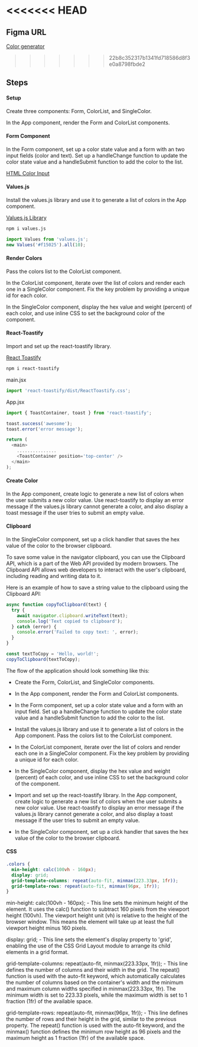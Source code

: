 <<<<<<< HEAD
=======
## Figma URL

[Color generator](https://www.figma.com/file/P2SJ5QGOZvi49EOpoVTvsT/Color-generator?node-id=0%3A1&t=ZY2gnIJ9zGTSXPW8-1)

>>>>>>> 22b8c352317b1341fd718586d8f3e0a8798fbde2
## Steps

#### Setup

Create three components: Form, ColorList, and SingleColor.

In the App component, render the Form and ColorList components.

#### Form Component

In the Form component, set up a color state value and a form with an two input fields (color and text). Set up a handleChange function to update the color state value and a handleSubmit function to add the color to the list.

[HTML Color Input](https://developer.mozilla.org/en-US/docs/Web/HTML/Element/input/color)

#### Values.js

Install the values.js library and use it to generate a list of colors in the App component.

[Values.js Library](https://github.com/noeldelgado/values.js/blob/master/README.md)

```sh
npm i values.js

```

```js
import Values from 'values.js';
new Values('#f15025').all(10);
```

#### Render Colors

Pass the colors list to the ColorList component.

In the ColorList component, iterate over the list of colors and render each one in a SingleColor component. Fix the key problem by providing a unique id for each color.

In the SingleColor component, display the hex value and weight (percent) of each color, and use inline CSS to set the background color of the component.

#### React-Toastify

Import and set up the react-toastify library.

[React Toastify](https://fkhadra.github.io/react-toastify/introduction)

```sh
npm i react-toastify
```

main.jsx

```js
import 'react-toastify/dist/ReactToastify.css';
```

App.jsx

```js
import { ToastContainer, toast } from 'react-toastify';

toast.success('awesome');
toast.error('error message');

return (
  <main>
    ...............
    <ToastContainer position='top-center' />
  </main>
);
```

#### Create Color

In the App component, create logic to generate a new list of colors when the user submits a new color value. Use react-toastify to display an error message if the values.js library cannot generate a color, and also display a toast message if the user tries to submit an empty value.

#### Clipboard

In the SingleColor component, set up a click handler that saves the hex value of the color to the browser clipboard.

To save some value in the navigator clipboard, you can use the Clipboard API, which is a part of the Web API provided by modern browsers. The Clipboard API allows web developers to interact with the user's clipboard, including reading and writing data to it.

Here is an example of how to save a string value to the clipboard using the Clipboard API:

```js
async function copyToClipboard(text) {
  try {
    await navigator.clipboard.writeText(text);
    console.log('Text copied to clipboard');
  } catch (error) {
    console.error('Failed to copy text: ', error);
  }
}

const textToCopy = 'Hello, world!';
copyToClipboard(textToCopy);
```

The flow of the application should look something like this:

- Create the Form, ColorList, and SingleColor components.

- In the App component, render the Form and ColorList components.

- In the Form component, set up a color state value and a form with an input field. Set up a handleChange function to update the color state value and a handleSubmit function to add the color to the list.

- Install the values.js library and use it to generate a list of colors in the App component. Pass the colors list to the ColorList component.

- In the ColorList component, iterate over the list of colors and render each one in a SingleColor component. Fix the key problem by providing a unique id for each color.

- In the SingleColor component, display the hex value and weight (percent) of each color, and use inline CSS to set the background color of the component.

- Import and set up the react-toastify library. In the App component, create logic to generate a new list of colors when the user submits a new color value. Use react-toastify to display an error message if the values.js library cannot generate a color, and also display a toast message if the user tries to submit an empty value.

- In the SingleColor component, set up a click handler that saves the hex value of the color to the browser clipboard.

#### CSS

```css
.colors {
  min-height: calc(100vh - 160px);
  display: grid;
  grid-template-columns: repeat(auto-fit, minmax(223.33px, 1fr));
  grid-template-rows: repeat(auto-fit, minmax(96px, 1fr));
}
```

min-height: calc(100vh - 160px); - This line sets the minimum height of the element. It uses the calc() function to subtract 160 pixels from the viewport height (100vh). The viewport height unit (vh) is relative to the height of the browser window. This means the element will take up at least the full viewport height minus 160 pixels.

display: grid; - This line sets the element's display property to 'grid', enabling the use of the CSS Grid Layout module to arrange its child elements in a grid format.

grid-template-columns: repeat(auto-fit, minmax(223.33px, 1fr)); - This line defines the number of columns and their width in the grid. The repeat() function is used with the auto-fit keyword, which automatically calculates the number of columns based on the container's width and the minimum and maximum column widths specified in minmax(223.33px, 1fr). The minimum width is set to 223.33 pixels, while the maximum width is set to 1 fraction (1fr) of the available space.

grid-template-rows: repeat(auto-fit, minmax(96px, 1fr)); - This line defines the number of rows and their height in the grid, similar to the previous property. The repeat() function is used with the auto-fit keyword, and the minmax() function defines the minimum row height as 96 pixels and the maximum height as 1 fraction (1fr) of the available space.
